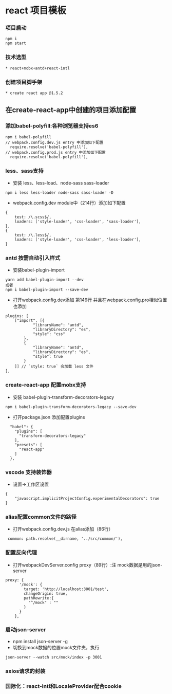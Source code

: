 # react 项目模板
### 项目启动
```
npm i
npm start
```
### 技术选型
    * react+mobx+antd+react-intl
### 创建项目脚手架
    * create react app @1.5.2
## 在create-react-app中创建的项目添加配置
### 添加babel-polyfill:各种浏览器支持es6
```
npm i babel-polyfill
// webpack.config.dev.js entry 中添加如下配置
  require.resolve('babel-polyfill'),
// webpack.config.prod.js entry 中添加如下配置
  require.resolve('babel-polyfill'),
```
### less、sass支持
  * 安装 less、less-load、node-sass sass-loader
  ```
  npm i less less-loader node-sass sass-loader -D
  ```
  * webpack.config.dev module中（214行）添加如下配置
```
{
	test: /\.scss$/,
	loaders: ['style-loader', 'css-loader', 'sass-loader'],
},
{
	test: /\.less$/,
	loaders: ['style-loader', 'css-loader', 'less-loader'],
}
```
### antd 按需自动引入样式
  * 安装babel-plugin-import
  ```
  yarn add babel-plugin-import --dev   
  或者
  npm i babel-plugin-import --save-dev
  ```
  * 打开webpack.config.dev添加 第149行 并且在webpack.config.pro相似位置也添加
```
plugins: [
	["import", [{
			"libraryName": "antd",
			"libraryDirectory": "es",
			"style": "css"
		},
		{
			"libraryName": "antd",
			"libraryDirectory": "es",
			"style": true
		}
	]] // `style: true` 会加载 less 文件
],
```
### create-react-app 配置mobx支持
  * 安装 babel-plugin-transform-decorators-legacy
```
npm i babel-plugin-transform-decorators-legacy --save-dev
```
  * 打开package.json 添加配置plugins
```
  "babel": {
    "plugins": [
      "transform-decorators-legacy"
    ],
    "presets": [
      "react-app"
    ]
  },
```
### vscode 支持装饰器
  * 设置->工作区设置
```
{
    "javascript.implicitProjectConfig.experimentalDecorators": true
}
```
### alias配置common文件的路径
  * 打开webpack.config.dev.js 在alias添加（86行）
  ```
   common: path.resolve(__dirname, '../src/common/'),
  ```
### 配置反向代理
  * 打开webpackDevServer.config proxy（89行）:注 mock数据是用的json-server
```
proxy: {
      '/mock': {
        target: 'http://localhost:3001/test',
        changeOrigin: true,
        pathRewrite:{
          "^/mock" : ""
        }
      }
    },
```
### 启动json-server
  * npm install json-server -g
  * 切换到mock数据的位置mock文件夹，执行
  ```
  json-server --watch src/mock/index -p 3001
  ```

### axios请求的封装
### 国际化：react-intl和LocaleProvider配合cookie

